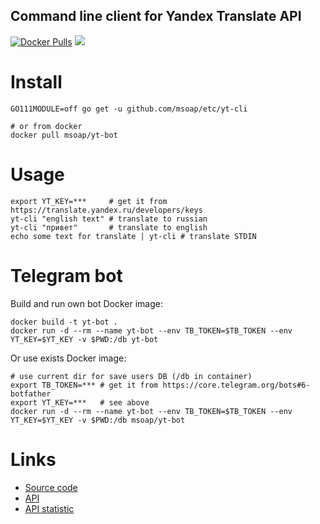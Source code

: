 Command line client for Yandex Translate API
--------------------------------------------

[![Docker Pulls](https://img.shields.io/docker/pulls/msoap/yt-bot.svg?maxAge=3600)](https://hub.docker.com/r/msoap/yt-bot) [![](https://images.microbadger.com/badges/image/msoap/yt-bot.svg)](https://microbadger.com/images/msoap/yt-bot)

Install
=======

    GO111MODULE=off go get -u github.com/msoap/etc/yt-cli
    
    # or from docker
    docker pull msoap/yt-bot

Usage
=====

    export YT_KEY=***     # get it from https://translate.yandex.ru/developers/keys
    yt-cli "english text" # translate to russian
    yt-cli "привет"       # translate to english
    echo some text for translate | yt-cli # translate STDIN

Telegram bot
============

Build and run own bot Docker image:

    docker build -t yt-bot .
    docker run -d --rm --name yt-bot --env TB_TOKEN=$TB_TOKEN --env YT_KEY=$YT_KEY -v $PWD:/db yt-bot

Or use exists Docker image:

    # use current dir for save users DB (/db in container)
    export TB_TOKEN=*** # get it from https://core.telegram.org/bots#6-botfather
    export YT_KEY=***   # see above
    docker run -d --rm --name yt-bot --env TB_TOKEN=$TB_TOKEN --env YT_KEY=$YT_KEY -v $PWD:/db msoap/yt-bot

Links
=====

  * [Source code](https://github.com/msoap/etc/tree/master/yt-cli)
  * [API](https://tech.yandex.ru/translate/)
  * [API statistic](https://translate.yandex.ru/developers/stat)
